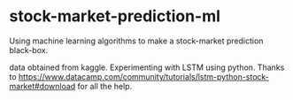 # stock-market-prediction-ml
Using machine learning algorithms to make a stock-market prediction black-box. 


data obtained from kaggle. 
Experimenting with LSTM using python. Thanks to https://www.datacamp.com/community/tutorials/lstm-python-stock-market#download for all the help. 
